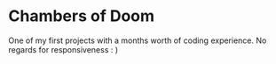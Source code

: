 # Chambers of Doom

One of my first projects with a months worth of coding experience.
No regards for responsiveness : )
